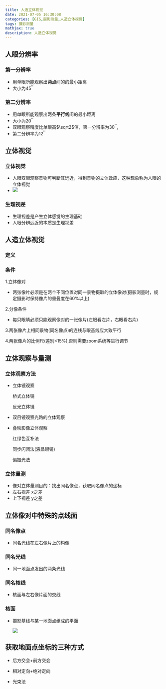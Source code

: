 ```yaml
---
title: 人造立体视觉
date: 2021-07-05 16:30:08
categories: [GIS,摄影测量,人造立体视觉]
tags: 摄影测量
mathjax: true
description: 人造立体视觉
---
```


## 人眼分辨率

### 第一分辨率

+ 用单眼所能观察出**两点**间的的最小距离
+ 大小为45<sup>''</sup>

### 第二分辨率

+ 用单眼所能观察出两条**平行线**间的最小距离
+ 大小为20<sup>''</sup>
+ 双眼观察精度比单眼高$\sqrt2$倍，第一分辨率为30<sup>''</sup>,
+ 第二分辨率为12<sup>''</sup>

## 立体视觉

### 立体视觉

+ 人眼双眼观察景物可判断其远近，得到景物的立体效应，这种现象称为人眼的立体视觉
+ <img src="https://raw.githubusercontent.com/three-body2/Note/main/20210703225706.png"/>

### 生理视差

+ 生理视差是产生立体感觉的生理基础
+ 人眼分辨远近的本质是生理视差

## 人造立体视觉

### 定义



### 条件

1.立体像对

+ 两张像片必须是在两个不同位置对同一景物摄取的立体像对(摄影测量时，规定摄影时保持像片的重叠度在60%以上)

2.分像条件

+ 每只眼睛必须只能观察像对的一张像片(左眼看左片，右眼看右片)

3.两张像片上相同景物(同名像点)的连线与眼基线应大致平行

4.两张像片的比例尺(差别<15%),否则需要zoom系统等进行调节

## 立体观察与量测

### 立体观察方法

+ 立体镜观察

  桥式立体镜

  反光立体镜

+  双目镜观察光路的立体观察

+  叠映影像立体观察

   红绿色互补法

   同步闪闭法(液晶眼镜)

   偏振光法

### 立体量测

+ 像对立体量测目的：找出同名像点，获取同名像点的坐标
+ 左右视差 x之差
+ 上下视差 y之差

## 立体像对中特殊的点线面

### 同名像点

+ 同名光线在左右像片上的构像

### 同名光线

+ 同一地面点发出的两条光线

### 同名核线

+ 核面与左右像片面的交线

### 核面

+ 摄影基线与某一地面点组成的平面

  <img src="https://raw.githubusercontent.com/three-body2/Note/main/20210703225614.png"/>

## 获取地面点坐标的三种方式

+ 后方交会+前方交会

+ 相对定向+绝对定向

+ 光束法

  

  

